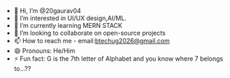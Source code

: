 - 👋 Hi, I’m @20gaurav04
- 👀 I’m interested in UI/UX design,AI/ML.
- 🌱 I’m currently learning MERN STACK
- 💞️ I’m looking to collaborate on open-source projects
- 📫 How to reach me - email:btechug2026@gmail.com
- 😄 Pronouns: He/Him
- ⚡ Fun fact: G is the 7th letter of Alphabet and you know where 7 belongs to...??

<!---
20gaurav04/20gaurav04 is a ✨ special ✨ repository because its `README.md` (this file) appears on your GitHub profile.
You can click the Preview link to take a look at your changes.
--->
